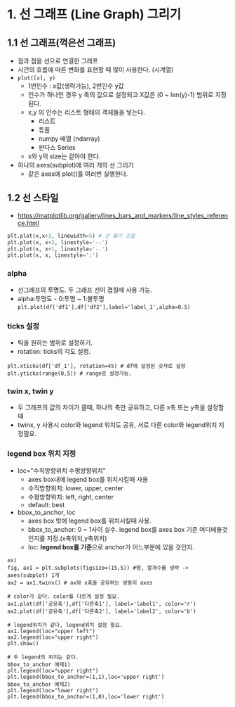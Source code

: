 # 1. 선 그래프 (Line Graph) 그리기
## 1.1 선 그래프(꺽은선 그래프)
- 점과 점을 선으로 연결한 그래프
- 시간의 흐름에 따른 변화를 표현할 때 많이 사용한다. (시계열)
- `plot([x], y)` 
    - 1번인수 : x값(생략가능), 2번인수 y값
    - 인수가 하나인 경우 y 축의 값으로 설정되고 X값은 (0 ~ len(y)-1) 범위로 지정된다.
    - x,y 의 인수는 리스트 형태의 객체들을 넣는다.
        - 리스트
        - 튜플
        - numpy 배열 (ndarray)
        - 판다스 Series
    - x와 y의 size는 같아야 한다.
- 하나의 axes(subplot)에 여러 개의 선 그리기
    - 같은 axes에 plot()를 여러번 실행한다.
	
## 1.2 선 스타일
- https://matplotlib.org/gallery/lines_bars_and_markers/line_styles_reference.html
```python
plt.plot(x,x+3, linewidth=5) # 선 꿇기 조절
plt.plot(x, x+2, linestyle='--') 
plt.plot(x, x+1, linestyle='-.')
plt.plot(x, x, linestyle=':')
```

### alpha
- 선그래프의 투명도. 두 그래프 선이 겹칠때 사용 가능.
- alpha:투명도 - 0:투명 ~ 1:불투명
`plt.plot(df['df1'],df['df2'],label='label_1',alpha=0.5)`
### ticks 설정
- 틱을 원하는 범위로 설정하기.
- rotation: ticks의 각도 설정.
```
plt.xticks(df['df_1'], rotation=45) # df에 설정된 숫자로 설정 
plt.yticks(range(0,5)) # range로 설정가능.
```
### twin x, twin y
- 두 그래프의 값의 차이가 클때, 하나의 축만 공유하고, 다른 x축 또는 y축을 설정할때
- twinx, y 사용시 color와 legend 위치도 공유, 서로 다른 color와 legend위치 지정필요.

### legend box 위치 지정
- loc="수직방향위치 수평방향위치"
	- axes box내에 legend box를 위치시킬때 사용
	- 수직방향위치: lower, upper, center
	- 수평방향위치: left, right, center
	- default: best
- bbox_to_anchor, loc
	- axes box 밖에 legend box를 위치시킬때 사용.
	- bbox_to_anchor: 0 ~ 1사이 실수. legend box를 axes box 기준 어디에둘것인지를 지정.(x축위치,y축위치)
	- loc: **legend box를 기준**으로 anchor가 어느부분에 있을 것인지.
```
ex)
fig, ax1 = plt.subplots(figsize=(15,5)) #행, 열개수를 생략 -> axes(subplot) 1개
ax2 = ax1.twinx() # ax와 x축을 공유하는 쌍둥이 axes

# color가 같다. color를 다르게 설정 필요.
ax1.plot(df['공유축'],df['다른축1'], label='label1', color='r')
ax2.plot(df['공유축'],df['다른축2'], label='label2', color='b')

# legend위치가 같다, legend위치 설정 필요. 
ax1.legend(loc="upper left")
ax2.legend(loc="upper right")
plt.show()

# 두 legend의 위치는 같다.
bbox_to_anchor 예제1)
plt.legend(loc="upper right")
plt.legend(bbox_to_anchor=(1,1),loc='upper right')
bbox_to_anchor 예제2)
plt.legend(loc="lower right")
plt.legend(bbox_to_anchor=(1,0),loc='lower right')

```